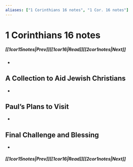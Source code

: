 ```yaml
---
aliases: ["1 Corinthians 16 notes", "1 Cor. 16 notes"]
---
```

# 1 Corinthians 16 notes
##### <span class=arrow-left></span>[[1cor15notes|Prev]]<span class=navigation-separator></span>[[1cor16|Read]]<span class=navigation-separator></span>[[2cor1notes|Next]]<span class=arrow-right></span>
- 
## A Collection to Aid Jewish Christians
- 
## Paul’s Plans to Visit
- 
## Final Challenge and Blessing
- 
##### <span class=arrow-left></span>[[1cor15notes|Prev]]<span class=navigation-separator></span>[[1cor16|Read]]<span class=navigation-separator></span>[[2cor1notes|Next]]<span class=arrow-right></span>